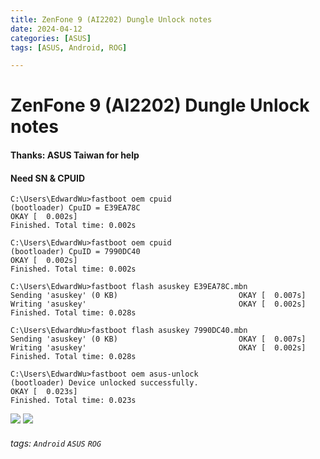 ```yaml
---
title: ZenFone 9 (AI2202) Dungle Unlock notes
date: 2024-04-12
categories: [ASUS]
tags: [ASUS, Android, ROG]

---
```


# ZenFone 9 (AI2202) Dungle Unlock notes

#### Thanks: ASUS Taiwan for help
#### Need SN & CPUID


```
C:\Users\EdwardWu>fastboot oem cpuid
(bootloader) CpuID = E39EA78C
OKAY [  0.002s]
Finished. Total time: 0.002s

C:\Users\EdwardWu>fastboot oem cpuid
(bootloader) CpuID = 7990DC40
OKAY [  0.002s]
Finished. Total time: 0.002s
```
```
C:\Users\EdwardWu>fastboot flash asuskey E39EA78C.mbn
Sending 'asuskey' (0 KB)                           OKAY [  0.007s]
Writing 'asuskey'                                  OKAY [  0.002s]
Finished. Total time: 0.028s

C:\Users\EdwardWu>fastboot flash asuskey 7990DC40.mbn
Sending 'asuskey' (0 KB)                           OKAY [  0.007s]
Writing 'asuskey'                                  OKAY [  0.002s]
Finished. Total time: 0.028s
```

```
C:\Users\EdwardWu>fastboot oem asus-unlock
(bootloader) Device unlocked successfully.
OKAY [  0.023s]
Finished. Total time: 0.023s
```


![](https://hackmd.io/_uploads/SJ-haZPAn.png)
![](https://hackmd.io/_uploads/rkF_C88gA.png)




###### tags: `Android` `ASUS` `ROG`

